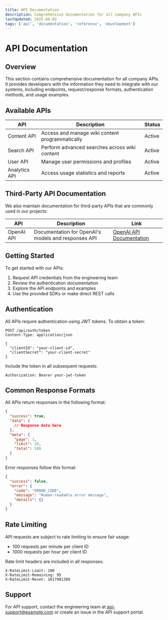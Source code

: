 ```yaml
---
title: API Documentation
description: Comprehensive documentation for all company APIs
lastUpdated: 2025-04-03
tags: ['api', 'documentation', 'reference', 'development']
---
```


# API Documentation

## Overview

This section contains comprehensive documentation for all company APIs. It provides developers with the information they need to integrate with our systems, including endpoints, request/response formats, authentication methods, and usage examples.

## Available APIs

| API | Description | Status |
|-----|-------------|--------|
| Content API | Access and manage wiki content programmatically | Active |
| Search API | Perform advanced searches across wiki content | Active |
| User API | Manage user permissions and profiles | Active |
| Analytics API | Access usage statistics and reports | Active |

## Third-Party API Documentation

We also maintain documentation for third-party APIs that are commonly used in our projects:

| API | Description | Link |
|-----|-------------|------|
| OpenAI API | Documentation for OpenAI's models and responses API | [OpenAI API Documentation](openai-api-documentation.md) |

## Getting Started

To get started with our APIs:

1. Request API credentials from the engineering team
2. Review the authentication documentation
3. Explore the API endpoints and examples
4. Use the provided SDKs or make direct REST calls

## Authentication

All APIs require authentication using JWT tokens. To obtain a token:

```
POST /api/auth/token
Content-Type: application/json

{
  "clientId": "your-client-id",
  "clientSecret": "your-client-secret"
}
```

Include the token in all subsequent requests:

```
Authorization: Bearer your-jwt-token
```

## Common Response Formats

All APIs return responses in the following format:

```json
{
  "success": true,
  "data": {
    // Response data here
  },
  "meta": {
    "page": 1,
    "limit": 10,
    "total": 100
  }
}
```

Error responses follow this format:

```json
{
  "success": false,
  "error": {
    "code": "ERROR_CODE",
    "message": "Human-readable error message",
    "details": {}
  }
}
```

## Rate Limiting

API requests are subject to rate limiting to ensure fair usage:

- 100 requests per minute per client ID
- 1000 requests per hour per client ID

Rate limit headers are included in all responses:

```
X-RateLimit-Limit: 100
X-RateLimit-Remaining: 95
X-RateLimit-Reset: 1617981389
```

## Support

For API support, contact the engineering team at api-support@example.com or create an issue in the API support portal.
